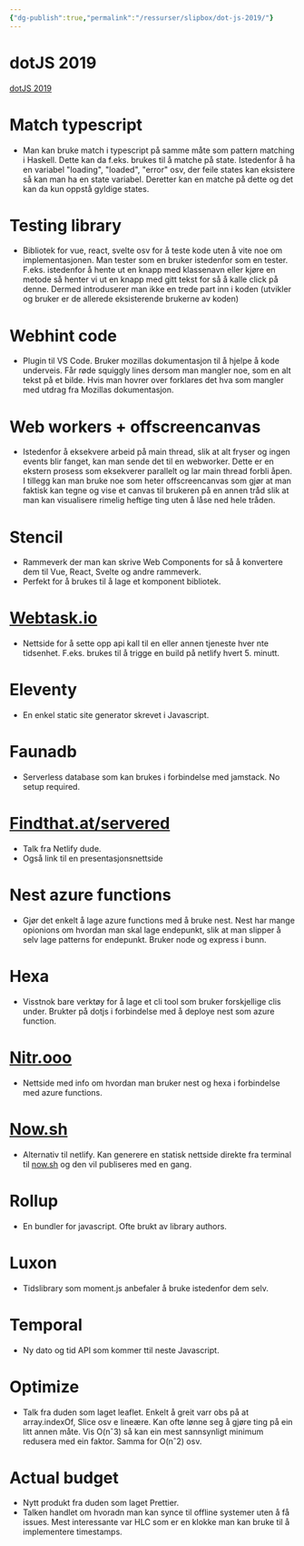 ```yaml
---
{"dg-publish":true,"permalink":"/ressurser/slipbox/dot-js-2019/"}
---
```

# dotJS 2019
[dotJS 2019](https://www.dotjs.io/)

# Match typescript

-   Man kan bruke match i typescript på samme måte som pattern matching i Haskell. Dette kan da f.eks. brukes til å matche på state. Istedenfor å ha en variabel "loading", "loaded", "error" osv, der feile states kan eksistere så kan man ha en state variabel. Deretter kan en matche på dette og det kan da kun oppstå gyldige states.

# Testing library

-   Bibliotek for vue, react, svelte osv for å teste kode uten å vite noe om implementasjonen. Man tester som en bruker istedenfor som en tester. F.eks. istedenfor å hente ut en knapp med klassenavn eller kjøre en metode så henter vi ut en knapp med gitt tekst for så å kalle click på denne. Dermed introduserer man ikke en trede part inn i koden (utvikler og bruker er de allerede eksisterende brukerne av koden)

# Webhint code

-   Plugin til VS Code. Bruker mozillas dokumentasjon til å hjelpe å kode underveis. Får røde squiggly lines dersom man mangler noe, som en alt tekst på et bilde. Hvis man hovrer over forklares det hva som mangler med utdrag fra Mozillas dokumentasjon.

# Web workers + offscreencanvas

-   Istedenfor å eksekvere arbeid på main thread, slik at alt fryser og ingen events blir fanget, kan man sende det til en webworker. Dette er en ekstern prosess som eksekverer parallelt og lar main thread forbli åpen. I tillegg kan man bruke noe som heter offscreencanvas som gjør at man faktisk kan tegne og vise et canvas til brukeren på en annen tråd slik at man kan visualisere rimelig heftige ting uten å låse ned hele tråden.

# Stencil

-   Rammeverk der man kan skrive Web Components for så å konvertere dem til Vue, React, Svelte og andre rammeverk.
-   Perfekt for å brukes til å lage et komponent bibliotek.

# [Webtask.io](http://webtask.io/)

-   Nettside for å sette opp api kall til en eller annen tjeneste hver nte tidsenhet. F.eks. brukes til å trigge en build på netlify hvert 5. minutt.

# Eleventy

-   En enkel static site generator skrevet i Javascript.

# Faunadb
- Serverless database som kan brukes i forbindelse med jamstack. No setup required.

# [Findthat.at/servered](http://findthat.at/servered)
-  Talk fra Netlify dude. 
-  Også link til en presentasjonsnettside

# Nest azure functions
-   Gjør det enkelt å lage azure functions med å bruke nest. Nest har mange opionions om hvordan man skal lage endepunkt, slik at man slipper å selv lage patterns for endepunkt. Bruker node og express i bunn.

# Hexa
-   Visstnok bare verktøy for å lage et cli tool som bruker forskjellige clis under. Brukter på dotjs i forbindelse med å deploye nest som azure function.

# [Nitr.ooo](http://nitr.ooo/)

-   Nettside med info om hvordan man bruker nest og hexa i forbindelse med azure functions.

# [Now.sh](http://now.sh/)

-   Alternativ til netlify. Kan generere en statisk nettside direkte fra terminal til [now.sh](http://now.sh/) og den vil publiseres med en gang. 

# Rollup

-   En bundler for javascript. Ofte brukt av library authors.

# Luxon

-   Tidslibrary som moment.js anbefaler å bruke istedenfor dem selv.

# Temporal

-   Ny dato og tid API som kommer ttil neste Javascript.

# Optimize

-   Talk fra duden som laget leaflet. Enkelt å greit varr obs på at array.indexOf, Slice osv e lineære. Kan ofte lønne seg å gjøre ting på ein litt annen måte. Vis O(nˆ3) så kan ein mest sannsynligt minimum redusera med ein faktor. Samma for O(nˆ2) osv.

# Actual budget
-   Nytt produkt fra duden som laget Prettier.
-  Talken handlet om hvoradn man kan synce til offline systemer uten å få issues. Mest interessante var HLC som er en klokke man kan bruke til å implementere timestamps.

